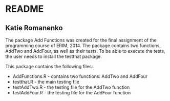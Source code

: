 
README
===============
Katie Romanenko
---------------

The package Add Functions was created for the final assignment of the programming course of ERIM, 2014. The package contains two functions, AddTwo and AddFour, as well as their tests. To be able to execute the tests, the user needs to install the testthat package. 

This package contains the following files:
  - AddFunctions.R - contains two functions: AddTwo and AddFour
  - testthat.R - the main testing file
  - testAddTwo.R - the testing file for the AddTwo function
  - testAddFour.R - the testing file for the AddFour function
